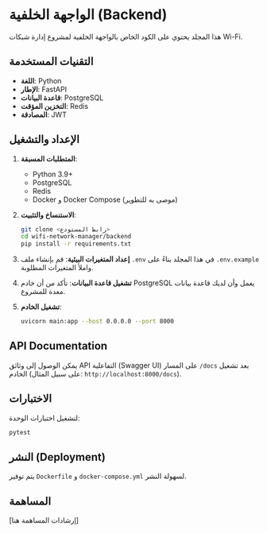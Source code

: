 # الواجهة الخلفية (Backend)

هذا المجلد يحتوي على الكود الخاص بالواجهة الخلفية لمشروع إدارة شبكات Wi-Fi.

## التقنيات المستخدمة

- **اللغة**: Python
- **الإطار**: FastAPI
- **قاعدة البيانات**: PostgreSQL
- **التخزين المؤقت**: Redis
- **المصادقة**: JWT

## الإعداد والتشغيل

1.  **المتطلبات المسبقة**:
    - Python 3.9+
    - PostgreSQL
    - Redis
    - Docker و Docker Compose (موصى به للتطوير)

2.  **الاستنساخ والتثبيت**:
    ```bash
    git clone <رابط المستودع>
    cd wifi-network-manager/backend
    pip install -r requirements.txt
    ```

3.  **إعداد المتغيرات البيئية**:
    قم بإنشاء ملف `.env` في هذا المجلد بناءً على `.env.example` واملأ المتغيرات المطلوبة.

4.  **تشغيل قاعدة البيانات**:
    تأكد من أن خادم PostgreSQL يعمل وأن لديك قاعدة بيانات معدة للمشروع.

5.  **تشغيل الخادم**:
    ```bash
    uvicorn main:app --host 0.0.0.0 --port 8000
    ```

## API Documentation

يمكن الوصول إلى وثائق API التفاعلية (Swagger UI) على المسار `/docs` بعد تشغيل الخادم (على سبيل المثال: `http://localhost:8000/docs`).

## الاختبارات

لتشغيل اختبارات الوحدة:

```bash
pytest
```

## النشر (Deployment)

يتم توفير `Dockerfile` و `docker-compose.yml` لسهولة النشر.

## المساهمة

[إرشادات المساهمة هنا]

